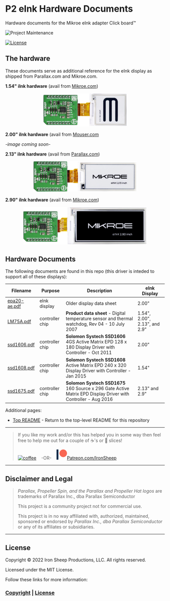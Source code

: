 # P2 eInk Hardware Documents
Hardware documents for the Mikroe eInk adapter Click board™

![Project Maintenance][maintenance-shield]

[![License][license-shield]](LICENSE)


## The hardware

These documents serve as additional reference for the eInk display as shipped from Parallax.com and Mikroe.com. 

**1.54" iInk hardware** (avail from [Mikroe.com](https://www.mikroe.com/e-paper-bundle-1))
<p align="center">
  <img src="../Images/eink_154inch.png" width="265">
</p>

**2.00" iInk hardware** (avail from [Mouser.com](https://www.mouser.com/ProductDetail/Display-Visions/EA-EPA20-A?qs=EU6FO9ffTwdcD%252BcseurWVQ%3D%3D)

*-image coming soon-*

**2.13" iInk hardware** (avail from [Parallax.com](https://www.parallax.com/product/eink-click-e-paper-bundle-2/))
<p align="center">
  <img src="../Images/eink_213inch.png" width="327">
</p>

**2.90" iInk hardware** (avail from [Mikroe.com](https://www.mikroe.com/e-paper-bundle-3))
<p align="center">
  <img src="../Images/eink_29inch.png" width="390">
</p>

## Hardware Documents

The following documents are found in this repo (this driver is inteded to support all of these displays):

| Filename | Purpose | Description | eInk Display
| --- | --- | --- | --- |
| [epa20-ae.pdf](epa20-ae.pdf) | eInk display | Older display data sheet | 2.00"
| [LM75A.pdf](LM75A.pdf) | controller chip | **Product data sheet** - Digital temperature sensor and thermal watchdog, Rev 04 - 10 July 2007 | 1.54", 2.00", 2.13", and 2.9"
| [ssd1606.pdf](ssd1606.pdf) | controller chip | **Solomon Systech SSD1606** 4GS Active Matrix EPD 128 x 180 Display Driver with Controller - Oct 2011 | 2.00"
| [ssd1608.pdf](ssd1608.pdf) | controller chip | **Solomon Systech SSD1608** Active Matrix EPD 240 x 320 Display Driver with Controller - Jan 2015 | 1.54"
| [ssd1675.pdf](ssd1675.pdf) | controller chip | **Solomon Systech SSD1675** 160 Source x 296 Gate Active Matrix EPD Display Driver with Controller - Aug 2016 | 2.13" and 2.9"



Additional pages:

- [Top README](https://github.com/ironsheep/P2-Click-eInk) - Return to the top-level README for this repository



---

> If you like my work and/or this has helped you in some way then feel free to help me out for a couple of :coffee:'s or :pizza: slices!
>
> [![coffee](https://www.buymeacoffee.com/assets/img/custom_images/black_img.png)](https://www.buymeacoffee.com/ironsheep) &nbsp;&nbsp; -OR- &nbsp;&nbsp; [![Patreon](../Images/patreon.png)](https://www.patreon.com/IronSheep?fan_landing=true)[Patreon.com/IronSheep](https://www.patreon.com/IronSheep?fan_landing=true)

---

## Disclaimer and Legal

> *Parallax, Propeller Spin, and the Parallax and Propeller Hat logos* are trademarks of Parallax Inc., dba Parallax Semiconductor
>
> This project is a community project not for commercial use.
>
> This project is in no way affiliated with, authorized, maintained, sponsored or endorsed by *Parallax Inc., dba Parallax Semiconductor* or any of its affiliates or subsidiaries.

---

## License

Copyright © 2022 Iron Sheep Productions, LLC. All rights reserved.

Licensed under the MIT License.

Follow these links for more information:

### [Copyright](../copyright) | [License](../LICENSE)

[maintenance-shield]: https://img.shields.io/badge/maintainer-stephen%40ironsheep%2ebiz-blue.svg?style=for-the-badge

[license-shield]: https://camo.githubusercontent.com/bc04f96d911ea5f6e3b00e44fc0731ea74c8e1e9/68747470733a2f2f696d672e736869656c64732e696f2f6769746875622f6c6963656e73652f69616e74726963682f746578742d646976696465722d726f772e7376673f7374796c653d666f722d7468652d6261646765
